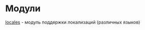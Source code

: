 <!-- TITLE: Модули -->
<!-- SUBTITLE: Перечень авторских модулей для scriptcraft-а -->

# Модули

[locales](localses) - модуль поддержки локализаций (различных языков) 

